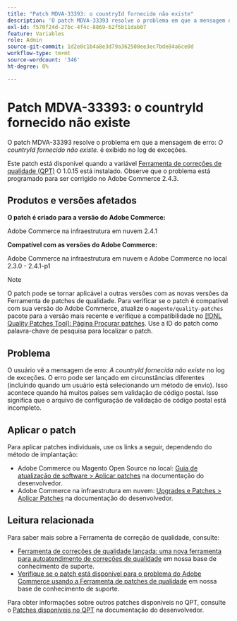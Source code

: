 ```yaml
---
title: "Patch MDVA-33393: o countryId fornecido não existe"
description: 'O patch MDVA-33393 resolve o problema em que a mensagem de erro: *O countryId fornecido não existe.* é exibido no log de exceções.'
exl-id: f570f24d-27bc-4f4c-8869-62f5b11dab07
feature: Variables
role: Admin
source-git-commit: 1d2e0c1b4a8e3d79a362500ee3ec7bde84a6ce0d
workflow-type: tm+mt
source-wordcount: '346'
ht-degree: 0%

---
```


# Patch MDVA-33393: o countryId fornecido não existe

O patch MDVA-33393 resolve o problema em que a mensagem de erro: *O countryId fornecido não existe.* é exibido no log de exceções.

Este patch está disponível quando a variável [Ferramenta de correções de qualidade (QPT)](/help/announcements/adobe-commerce-announcements/magento-quality-patches-released-new-tool-to-self-serve-quality-patches.md) O 1.0.15 está instalado. Observe que o problema está programado para ser corrigido no Adobe Commerce 2.4.3.

## Produtos e versões afetados

**O patch é criado para a versão do Adobe Commerce:**

Adobe Commerce na infraestrutura em nuvem 2.4.1

**Compatível com as versões do Adobe Commerce:**

Adobe Commerce na infraestrutura em nuvem e Adobe Commerce no local 2.3.0 - 2.4.1-p1

>[!NOTE]
>
>O patch pode se tornar aplicável a outras versões com as novas versões da Ferramenta de patches de qualidade. Para verificar se o patch é compatível com sua versão do Adobe Commerce, atualize o `magento/quality-patches` pacote para a versão mais recente e verifique a compatibilidade no [[!DNL Quality Patches Tool]: Página Procurar patches](https://devdocs.magento.com/quality-patches/tool.html#patch-grid). Use a ID do patch como palavra-chave de pesquisa para localizar o patch.

## Problema

O usuário vê a mensagem de erro: *A countryId fornecida não existe* no log de exceções. O erro pode ser lançado em circunstâncias diferentes (incluindo quando um usuário está selecionando um método de envio). Isso acontece quando há muitos países sem validação de código postal. Isso significa que o arquivo de configuração de validação de código postal está incompleto.

## Aplicar o patch

Para aplicar patches individuais, use os links a seguir, dependendo do método de implantação:

* Adobe Commerce ou Magento Open Source no local: [Guia de atualização de software > Aplicar patches](https://devdocs.magento.com/guides/v2.4/comp-mgr/patching/mqp.html) na documentação do desenvolvedor.
* Adobe Commerce na infraestrutura em nuvem: [Upgrades e Patches > Aplicar Patches](https://devdocs.magento.com/cloud/project/project-patch.html) na documentação do desenvolvedor.

## Leitura relacionada

Para saber mais sobre a Ferramenta de correção de qualidade, consulte:

* [Ferramenta de correções de qualidade lançada: uma nova ferramenta para autoatendimento de correções de qualidade](/help/announcements/adobe-commerce-announcements/magento-quality-patches-released-new-tool-to-self-serve-quality-patches.md) em nossa base de conhecimento de suporte.
* [Verifique se o patch está disponível para o problema do Adobe Commerce usando a Ferramenta de patches de qualidade](/help/support-tools/patches-available-in-qpt-tool/check-patch-for-magento-issue-with-magento-quality-patches.md) em nossa base de conhecimento de suporte.

Para obter informações sobre outros patches disponíveis no QPT, consulte o [Patches disponíveis no QPT](https://devdocs.magento.com/quality-patches/tool.html#patch-grid) na documentação do desenvolvedor.
